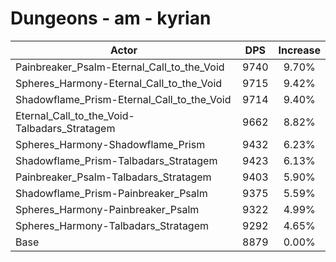 # Dungeons - am - kyrian
| Actor | DPS | Increase |
|---|:---:|:---:|
|Painbreaker_Psalm-Eternal_Call_to_the_Void|9740|9.70%|
|Spheres_Harmony-Eternal_Call_to_the_Void|9715|9.42%|
|Shadowflame_Prism-Eternal_Call_to_the_Void|9714|9.40%|
|Eternal_Call_to_the_Void-Talbadars_Stratagem|9662|8.82%|
|Spheres_Harmony-Shadowflame_Prism|9432|6.23%|
|Shadowflame_Prism-Talbadars_Stratagem|9423|6.13%|
|Painbreaker_Psalm-Talbadars_Stratagem|9403|5.90%|
|Shadowflame_Prism-Painbreaker_Psalm|9375|5.59%|
|Spheres_Harmony-Painbreaker_Psalm|9322|4.99%|
|Spheres_Harmony-Talbadars_Stratagem|9292|4.65%|
|Base|8879|0.00%|
